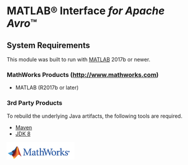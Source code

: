 [//]: #  (Copyright 2017, The MathWorks, Inc.)
# MATLAB&reg; Interface *for Apache Avro*™

## System Requirements
This module was built to run with [MATLAB](https://www.mathworks.com/support/sysreq.html) 2017b or newer.

### MathWorks Products (http://www.mathworks.com)
* MATLAB (R2017b or later)

### 3rd Party Products
To rebuild the underlying Java artifacts, the following tools are required.
* [Maven](https://maven.apache.org/download.cgi)
* [JDK 8](https://www.oracle.com/technetwork/java/javase/downloads/jdk8-downloads-2133151.html)

![Image of MATLAB](images/mathworkslogo.jpg)
